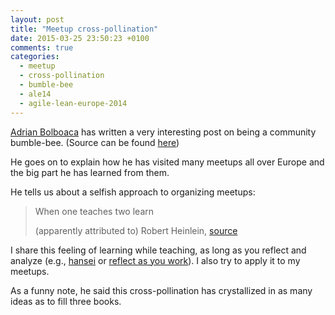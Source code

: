 ```yaml
---
layout: post
title: "Meetup cross-pollination"
date: 2015-03-25 23:50:23 +0100
comments: true
categories: 
  - meetup
  - cross-pollination
  - bumble-bee
  - ale14
  - agile-lean-europe-2014
---
```


[Adrian Bolboaca][adibolb] has written a very interesting post on being a community bumble-bee. (Source can be found [here][original-post])

He goes on to explain how he has visited many meetups all over Europe and the big part he has learned from them.

He tells us about a selfish approach to organizing meetups:

> When one teaches two learn
>
> (apparently attributed to) Robert Heinlein, [source](http://www.math.niu.edu/~rusin/nonwork/quotes)

I share this feeling of learning while teaching, as long as you reflect and analyze (e.g., [hansei](http://en.wikipedia.org/wiki/Hansei) or [reflect as you work](http://chimera.labs.oreilly.com/books/1234000001813/ch05.html#reflect_as_you_work)). I also try to apply it to my meetups.

As a funny note, he said this cross-pollination has crystallized in as many ideas as to fill three books.


[adibolb]: https://twitter.com/adibolb
[original-post]: http://blog.adrianbolboaca.ro/2015/03/talk-agile-lean-europe-2014-being-a-community-bumble-bee/